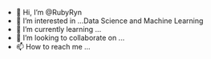 - 👋 Hi, I’m @RubyRyn
- 👀 I’m interested in ...Data Science and Machine Learning
- 🌱 I’m currently learning ...
- 💞️ I’m looking to collaborate on ...
- 📫 How to reach me ...

<!---
RubyRyn/RubyRyn is a ✨ special ✨ repository because its `README.md` (this file) appears on your GitHub profile.
You can click the Preview link to take a look at your changes.
--->
